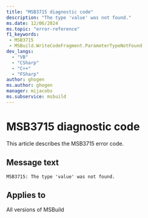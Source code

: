 ```yaml
---
title: "MSB3715 diagnostic code"
description: "The type 'value' was not found."
ms.date: 12/06/2024
ms.topic: "error-reference"
f1_keywords:
 - MSB3715
 - MSBuild.WriteCodeFragment.ParameterTypeNotFound
dev_langs:
  - "VB"
  - "CSharp"
  - "C++"
  - "FSharp"
author: ghogen
ms.author: ghogen
manager: mijacobs
ms.subservice: msbuild
---
```


# MSB3715 diagnostic code

<!-- :::ErrorDefinitionDescription::: -->
<!-- :::editable-content name="introDescription"::: -->
This article describes the MSB3715 error code.
<!-- :::editable-content-end::: -->

## Message text

```output
MSB3715: The type 'value' was not found.
```

<!-- :::editable-content name="postOutputDescription"::: -->
<!--
{StrBegin="MSB3715: "}
-->
<!-- :::editable-content-end::: -->
<!-- :::ErrorDefinitionDescription-end::: -->

## Applies to

All versions of MSBuild

